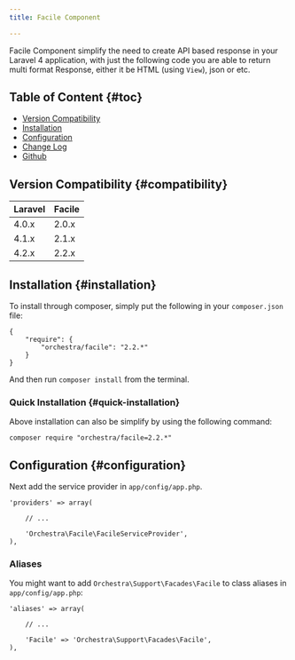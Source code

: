```yaml
---
title: Facile Component

---
```


Facile Component simplify the need to create API based response in your Laravel 4 application, with just the following code you are able to return multi format Response, either it be HTML (using `View`), json or etc.

## Table of Content {#toc}

* [Version Compatibility](#compatibility)
* [Installation](#installation)
* [Configuration](#configuration)
* [Change Log]({doc-url}/components/facile/changes#v2-2)
* [Github](https://github.com/orchestral/facile)

## Version Compatibility {#compatibility}

Laravel    | Facile
:----------|:----------
 4.0.x     | 2.0.x
 4.1.x     | 2.1.x
 4.2.x     | 2.2.x

## Installation {#installation}

To install through composer, simply put the following in your `composer.json` file:

	{
		"require": {
			"orchestra/facile": "2.2.*"
		}
	}

And then run `composer install` from the terminal.

### Quick Installation {#quick-installation}

Above installation can also be simplify by using the following command:

	composer require "orchestra/facile=2.2.*"

## Configuration {#configuration}

Next add the service provider in `app/config/app.php`.

	'providers' => array(

		// ...

		'Orchestra\Facile\FacileServiceProvider',
	),

### Aliases

You might want to add `Orchestra\Support\Facades\Facile` to class aliases in `app/config/app.php`:

	'aliases' => array(

		// ...

		'Facile' => 'Orchestra\Support\Facades\Facile',
	),
